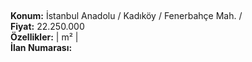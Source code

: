 ## 

**Konum:** İstanbul Anadolu / Kadıköy / Fenerbahçe Mah. /  
**Fiyat:** 22.250.000  
**Özellikler:**  |  m² |   
**İlan Numarası:** 
